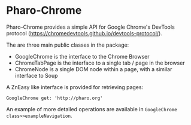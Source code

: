 # Pharo-Chrome

Pharo-Chrome provides a simple API for Google Chrome's DevTools protocol (https://chromedevtools.github.io/devtools-protocol/).

The are three main public classes in the package:

* GoogleChrome is the interface to the Chrome Browser
* ChromeTabPage is the interface to a single tab / page in the browser
* ChromeNode is a single DOM node within a page, with a similar interface to Soup

A ZnEasy like interface is provided for retrieving pages:

```smalltalk
GoogleChrome get: 'http://pharo.org'
```

An example of more detailed operations are available in `GoogleChrome class>>exampleNavigation`.

